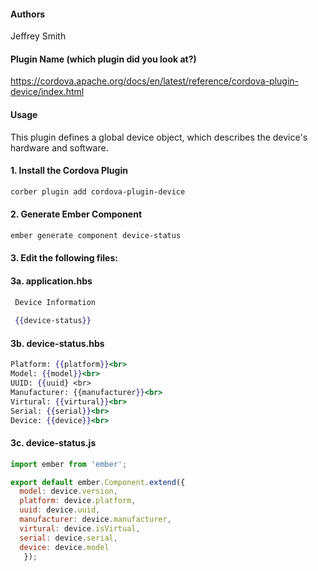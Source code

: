 #### Authors
Jeffrey Smith

#### Plugin Name (which plugin did you look at?)
https://cordova.apache.org/docs/en/latest/reference/cordova-plugin-device/index.html

#### Usage
This plugin defines a global device object, which describes the device's hardware and software.

#### 1. Install the Cordova Plugin
```bash
corber plugin add cordova-plugin-device
```
#### 2. Generate Ember Component
```bash
ember generate component device-status
```

#### 3. Edit the following files:

#### 3a. application.hbs
```hbs
 Device Information
 
 {{device-status}}
```
#### 3b. device-status.hbs
```hbs
Platform: {{platform}}<br>
Model: {{model}}<br>
UUID: {{uuid} <br>
Manufacturer: {{manufacturer}}<br>
Virtural: {{virtural}}<br>
Serial: {{serial}}<br>
Device: {{device}}<br>
```
#### 3c. device-status.js
```javascript
import ember from 'ember';

export default ember.Component.extend({
  model: device.version,
  platform: device.platform,
  uuid: device.uuid,
  manufacturer: device.manufacturer,
  virtural: device.isVirtual,
  serial: device.serial,
  device: device.model
   });

```
